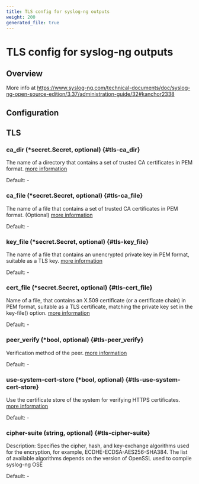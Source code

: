 ```yaml
---
title: TLS config for syslog-ng outputs
weight: 200
generated_file: true
---
```


# TLS config for syslog-ng outputs
## Overview
 More info at https://www.syslog-ng.com/technical-documents/doc/syslog-ng-open-source-edition/3.37/administration-guide/32#kanchor2338

## Configuration
## TLS

### ca_dir (*secret.Secret, optional) {#tls-ca_dir}

The name of a directory that contains a set of trusted CA certificates in PEM format. [more information](https://axoflow.com/docs/axosyslog-core/chapter-encrypted-transport-tls/tlsoptions/#ca-dir) 

Default: -

### ca_file (*secret.Secret, optional) {#tls-ca_file}

The name of a file that contains a set of trusted CA certificates in PEM format. (Optional) [more information](https://axoflow.com/docs/axosyslog-core/chapter-encrypted-transport-tls/tlsoptions/#ca-file) 

Default: -

### key_file (*secret.Secret, optional) {#tls-key_file}

The name of a file that contains an unencrypted private key in PEM format, suitable as a TLS key. [more information](https://axoflow.com/docs/axosyslog-core/chapter-encrypted-transport-tls/tlsoptions/#key-file) 

Default: -

### cert_file (*secret.Secret, optional) {#tls-cert_file}

Name of a file, that contains an X.509 certificate (or a certificate chain) in PEM format, suitable as a TLS certificate, matching the private key set in the key-file() option. [more information](https://axoflow.com/docs/axosyslog-core/chapter-encrypted-transport-tls/tlsoptions/#cert-file) 

Default: -

### peer_verify (*bool, optional) {#tls-peer_verify}

Verification method of the peer. [more information](https://axoflow.com/docs/axosyslog-core/chapter-encrypted-transport-tls/tlsoptions/#tls-options-peer-verify) 

Default: -

### use-system-cert-store (*bool, optional) {#tls-use-system-cert-store}

Use the certificate store of the system for verifying HTTPS certificates. [more information](https://curl.se/docs/sslcerts.html) 

Default: -

### cipher-suite (string, optional) {#tls-cipher-suite}

Description: Specifies the cipher, hash, and key-exchange algorithms used for the encryption, for example, ECDHE-ECDSA-AES256-SHA384. The list of available algorithms depends on the version of OpenSSL used to compile syslog-ng OSE 

Default: -


